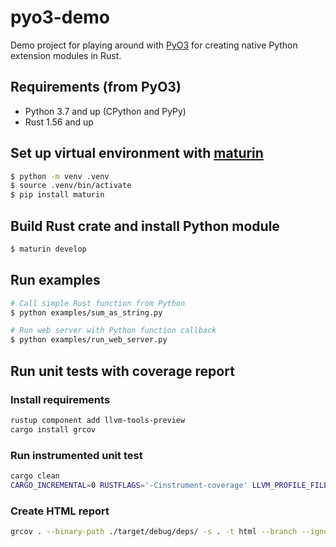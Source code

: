 # pyo3-demo

Demo project for playing around with [PyO3](https://github.com/PyO3/pyo3) for creating native Python extension modules in Rust.

## Requirements (from PyO3)

- Python 3.7 and up (CPython and PyPy)
- Rust 1.56 and up

## Set up virtual environment with [maturin](https://github.com/PyO3/maturin)
```bash
$ python -m venv .venv
$ source .venv/bin/activate
$ pip install maturin
```

## Build Rust crate and install Python module
```bash
$ maturin develop
```

## Run examples
```bash
# Call simple Rust function from Python
$ python examples/sum_as_string.py

# Run web server with Python function callback
$ python examples/run_web_server.py
```

## Run unit tests with coverage report

### Install requirements
```bash
rustup component add llvm-tools-preview
cargo install grcov
```

### Run instrumented unit test
```bash
cargo clean
CARGO_INCREMENTAL=0 RUSTFLAGS='-Cinstrument-coverage' LLVM_PROFILE_FILE='cargo-test-%p-%m.profraw' cargo test
```

### Create HTML report
```bash
grcov . --binary-path ./target/debug/deps/ -s . -t html --branch --ignore-not-existing --ignore '../*' --ignore "/*" -o target/coverage/html
```